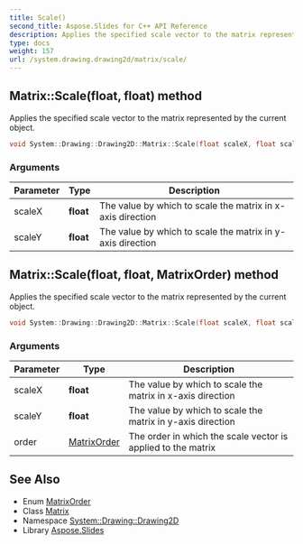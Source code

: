 ```yaml
---
title: Scale()
second_title: Aspose.Slides for C++ API Reference
description: Applies the specified scale vector to the matrix represented by the current object.
type: docs
weight: 157
url: /system.drawing.drawing2d/matrix/scale/
---
```

## Matrix::Scale(float, float) method


Applies the specified scale vector to the matrix represented by the current object.

```cpp
void System::Drawing::Drawing2D::Matrix::Scale(float scaleX, float scaleY)
```


### Arguments

| Parameter | Type | Description |
| --- | --- | --- |
| scaleX | **float** | The value by which to scale the matrix in x-axis direction |
| scaleY | **float** | The value by which to scale the matrix in y-axis direction |

## Matrix::Scale(float, float, MatrixOrder) method


Applies the specified scale vector to the matrix represented by the current object.

```cpp
void System::Drawing::Drawing2D::Matrix::Scale(float scaleX, float scaleY, MatrixOrder order)
```


### Arguments

| Parameter | Type | Description |
| --- | --- | --- |
| scaleX | **float** | The value by which to scale the matrix in x-axis direction |
| scaleY | **float** | The value by which to scale the matrix in y-axis direction |
| order | [MatrixOrder](../../matrixorder/) | The order in which the scale vector is applied to the matrix |

## See Also

* Enum [MatrixOrder](../../matrixorder/)
* Class [Matrix](../)
* Namespace [System::Drawing::Drawing2D](../../)
* Library [Aspose.Slides](../../../)